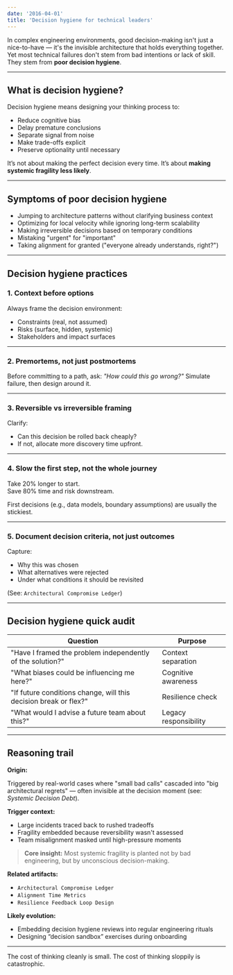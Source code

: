 ```yaml
---
date: '2016-04-01'
title: 'Decision hygiene for technical leaders'
---
```


In complex engineering environments, good decision-making isn't just a nice-to-have — it's the invisible architecture that holds everything together. Yet most technical failures don't stem from bad intentions or lack of skill.  They stem from **poor decision hygiene**.

---

## What is decision hygiene?

Decision hygiene means designing your thinking process to:

- Reduce cognitive bias  
- Delay premature conclusions  
- Separate signal from noise  
- Make trade-offs explicit  
- Preserve optionality until necessary

It’s not about making the perfect decision every time.  It’s about **making systemic fragility less likely**.

---

## Symptoms of poor decision hygiene

- Jumping to architecture patterns without clarifying business context
- Optimizing for local velocity while ignoring long-term scalability
- Making irreversible decisions based on temporary conditions
- Mistaking "urgent" for "important"
- Taking alignment for granted ("everyone already understands, right?")

---

## Decision hygiene practices

### 1. Context before options
Always frame the decision environment:
- Constraints (real, not assumed)
- Risks (surface, hidden, systemic)
- Stakeholders and impact surfaces

---

### 2. Premortems, not just postmortems
Before committing to a path, ask: *"How could this go wrong?"*
Simulate failure, then design around it.

---

### 3. Reversible vs irreversible framing
Clarify:
- Can this decision be rolled back cheaply?
- If not, allocate more discovery time upfront.

---

### 4. Slow the first step, not the whole journey
Take 20% longer to start.  
Save 80% time and risk downstream.

First decisions (e.g., data models, boundary assumptions) are usually the stickiest.

---

### 5. Document decision criteria, not just outcomes
Capture:
- Why this was chosen
- What alternatives were rejected
- Under what conditions it should be revisited

(See: `Architectural Compromise Ledger`)

---

## Decision hygiene quick audit

| Question | Purpose |
|----------|---------|
| "Have I framed the problem independently of the solution?" | Context separation |
| "What biases could be influencing me here?" | Cognitive awareness |
| "If future conditions change, will this decision break or flex?" | Resilience check |
| "What would I advise a future team about this?" | Legacy responsibility |

---

## Reasoning trail

**Origin:**  

Triggered by real-world cases where "small bad calls" cascaded into "big architectural regrets" — often invisible at the decision moment (see: *Systemic Decision Debt*).

**Trigger context:**  

- Large incidents traced back to rushed tradeoffs
- Fragility embedded because reversibility wasn't assessed
- Team misalignment masked until high-pressure moments

> **Core insight:** Most systemic fragility is planted not by bad engineering, but by unconscious decision-making.

**Related artifacts:**  
- `Architectural Compromise Ledger`  
- `Alignment Time Metrics`  
- `Resilience Feedback Loop Design`

**Likely evolution:**  
- Embedding decision hygiene reviews into regular engineering rituals  
- Designing “decision sandbox” exercises during onboarding

---

The cost of thinking cleanly is small. The cost of thinking sloppily is catastrophic.
